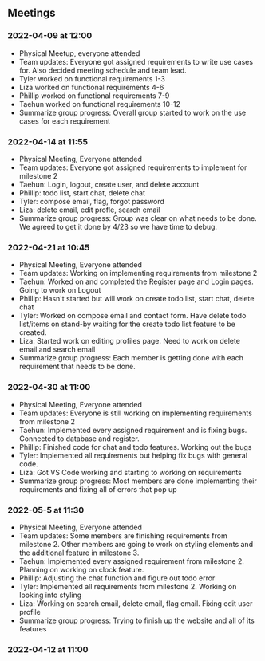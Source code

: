 ## Meetings
### 2022-04-09 at 12:00
- Physical Meetup, everyone attended
- Team updates: Everyone got assigned requirements to write use cases for. Also decided 
meeting schedule and team lead.
- Tyler worked on functional requirements 1-3
- Liza worked on functional requirements 4-6
- Phillip worked on functional requirements 7-9
- Taehun worked on functional requirements 10-12
- Summarize group progress: Overall group started to work on the use cases for each requirement
### 2022-04-14 at 11:55
- Physical Meeting, Everyone attended
- Team updates: Everyone got assigned requirements to implement for milestone 2
- Taehun: Login, logout, create user, and delete account
- Phillip: todo list, start chat, delete chat
- Tyler: compose email, flag, forgot password
- Liza: delete email, edit profle, search email
- Summarize group progress: Group was clear on what needs to be done. We agreed to get it done by 4/23 so we have time to debug.
### 2022-04-21 at 10:45
- Physical Meeting, Everyone attended
- Team updates: Working on implementing requirements from milestone 2
- Taehun: Worked on and completed the Register page and Login pages. Going to work on Logout
- Phillip: Hasn't started but will work on create todo list, start chat, delete chat
- Tyler: Worked on compose email and contact form. Have delete todo list/items on stand-by waiting for the create todo list feature to be created.
- Liza: Started work on editing profiles page. Need to work on delete email and search email
- Summarize group progress: Each member is getting done with each requirement that needs to be done.
### 2022-04-30 at 11:00
- Physical Meeting, Everyone attended
- Team updates: Everyone is still working on implementing requirements from milestone 2
- Taehun: Implemented every assigned requirement and is fixing bugs. Connected to database and register.
- Phillip: Finished code for chat and todo features. Working out the bugs
- Tyler: Implemented all requirements but helping fix bugs with general code. 
- Liza: Got VS Code working and starting to working on requirements
- Summarize group progress: Most members are done implementing their requirements and fixing all of errors that pop up
### 2022-05-5 at 11:30
- Physical Meeting, Everyone attended
- Team updates: Some members are finishing requirements from milestone 2. Other members are going to work on styling elements and the additional feature in milestone 3.
- Taehun: Implemented every assigned requirement from milestone 2. Planning on working on clock feature.
- Phillip: Adjusting the chat function and figure out todo error
- Tyler: Implemented all requirements from milestone 2. Working on looking into styling
- Liza: Working on search email, delete email, flag email. Fixing edit user profile
- Summarize group progress: Trying to finish up the website and all of its features
### 2022-04-12 at 11:00